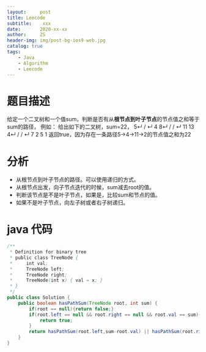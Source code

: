 ```yaml
---
layout:     post
title: Leecode
subtitle:    xxx
date:       2020-xx-xx
author:     ZS
header-img: img/post-bg-ios9-web.jpg
catalog: true
tags: 
    - Java
    - Algorithm
    - Leecode
---
```



# 题目描述
给定一个二叉树和一个值sum，判断是否有从**根节点到叶子节点**的节点值之和等于sum的路径，
例如：
给出如下的二叉树，sum=22，
              5↵             / ↵            4   8↵           /   / ↵          11  13  4↵         /      / ↵        7    2  5   1
返回true，因为存在一条路径5->4->11->2的节点值之和为22
# 分析
* 从根节点到叶子节点的路径。可以使用递归的方式。
* 从根节点出发，向子节点迭代的时候，sum减去root的值。
* 判断该节点是不是叶子节点，如果是，比较sum和节点的值。
* 如果不是叶子节点，向左子树或者右子树递归。 
# java 代码
```java
/**
 * Definition for binary tree
 * public class TreeNode {
 *     int val;
 *     TreeNode left;
 *     TreeNode right;
 *     TreeNode(int x) { val = x; }
 * }
 */
public class Solution {
    public boolean hasPathSum(TreeNode root, int sum) {       
        if(root == null){return false;}
        if(root.left == null && root.right == null && root.val == sum){
            return true;
        }
        return hasPathSum(root.left,sum-root.val) || hasPathSum(root.right,sum-root.val);   
    }  
}
```